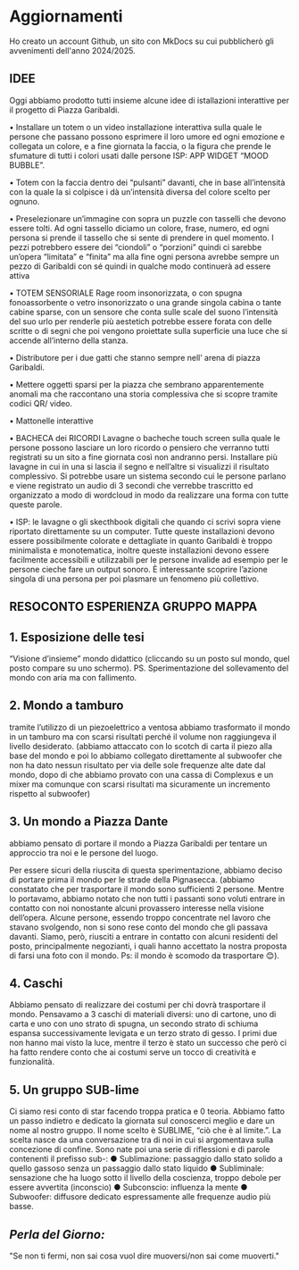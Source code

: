# Aggiornamenti

Ho creato un account Github, un sito con MkDocs su cui pubblicherò gli avvenimenti dell'anno 2024/2025.

## IDEE

Oggi abbiamo prodotto tutti insieme alcune idee di istallazioni interattive per il progetto di Piazza Garibaldi.

• Installare un totem o un video installazione
interattiva sulla quale le persone che passano
possono esprimere il loro umore ed ogni
emozione e collegata un colore, e a fine giornata
la faccia, o la figura che prende le sfumature di
tutti i colori usati dalle persone ISP: APP WIDGET
“MOOD BUBBLE”.

• Totem con la faccia dentro dei “pulsanti”
davanti, che in base all’intensità con la quale la
si colpisce i dà un’intensità diversa del colore
scelto per ognuno.

• Preselezionare un’immagine con sopra un
puzzle con tasselli che devono essere tolti. Ad
ogni tassello diciamo un colore, frase, numero,
ed ogni persona si prende il tassello che si sente
di prendere in quel momento. I pezzi potrebbero
essere dei “ciondoli” o “porzioni” quindi ci
sarebbe un’opera “limitata” e “finita” ma alla
fine ogni persona avrebbe sempre un pezzo di
Garibaldi con sé quindi in qualche modo
continuerà ad essere attiva

• TOTEM SENSORIALE
Rage room insonorizzata, o con spugna
fonoassorbente o vetro insonorizzato o una
grande singola cabina o tante cabine sparse, con
un sensore che conta sulle scale del suono
l’intensità del suo urlo per renderle più aestetich
potrebbe essere forata con delle scritte o di
segni che poi vengono proiettate sulla superficie
una luce che si accende all’interno della stanza.

• Distributore per i due gatti che stanno sempre
nell’ arena di piazza Garibaldi.

• Mettere oggetti sparsi per la piazza che
sembrano apparentemente anomali ma che
raccontano una storia complessiva che si
scopre tramite codici QR/ video.

• Mattonelle interattive

• BACHECA dei RICORDI
Lavagne o bacheche touch screen sulla quale le
persone possono lasciare un loro ricordo o
pensiero che verranno tutti registrati su un sito a
fine giornata così non andranno persi. Installare
più lavagne in cui in una si lascia il segno e
nell’altre si visualizzi il risultato complessivo. Si
potrebbe usare un sistema secondo cui le
persone parlano e viene registrato un audio di 3
secondi che verrebbe trascritto ed organizzato a
modo di wordcloud in modo da realizzare una
forma con tutte queste parole.

• ISP: le lavagne o gli skecthbook digitali che
quando ci scrivi sopra viene riportato
direttamente su un computer.
Tutte queste installazioni devono essere
possibilmente colorate e dettagliate in quanto
Garibaldi è troppo minimalista e monotematica,
inoltre queste installazioni devono essere facilmente
accessibili e utilizzabili per le persone invalide ad
esempio per le persone cieche fare un output
sonoro. È interessante scoprire l’azione singola di
una persona per poi plasmare un fenomeno più
collettivo.

## RESOCONTO ESPERIENZA GRUPPO MAPPA

## 1. Esposizione delle tesi

“Visione d’insieme” mondo didattico (cliccando su un posto sul mondo, quel posto compare su uno schermo). PS. Sperimentazione del sollevamento del mondo con aria ma con fallimento.

## 2. Mondo a tamburo

tramite l’utilizzo di un piezoelettrico a ventosa abbiamo trasformato il mondo in un tamburo ma con scarsi risultati perché il volume non raggiungeva il livello desiderato. (abbiamo attaccato con lo scotch di carta il piezo alla base del mondo e poi lo abbiamo collegato direttamente al subwoofer che non ha dato nessun risultato per via delle sole frequenze alte date dal mondo, dopo di che abbiamo provato con una cassa di Complexus e un mixer ma comunque con scarsi risultati ma sicuramente un incremento rispetto al subwoofer)

## 3. Un mondo a Piazza Dante

abbiamo pensato di portare il mondo a Piazza Garibaldi per tentare un approccio tra noi e le persone del luogo.

Per essere sicuri della riuscita di questa sperimentazione, abbiamo deciso di portare prima il mondo per le strade della Pignasecca. (abbiamo constatato che per trasportare il mondo sono sufficienti 2 persone. Mentre lo portavamo, abbiamo notato che non tutti i passanti sono voluti entrare in contatto con noi nonostante alcuni provassero interesse nella visione dell’opera. Alcune persone, essendo troppo concentrate nel lavoro che stavano svolgendo, non si sono rese conto del mondo che gli passava davanti. Siamo, però, riusciti a entrare in contatto con alcuni residenti del posto, principalmente negozianti, i quali hanno accettato la nostra proposta di farsi una foto con il mondo.
Ps: il mondo è scomodo da trasportare 😊).

## 4. Caschi

Abbiamo pensato di realizzare dei costumi per chi dovrà trasportare il mondo. Pensavamo a 3 caschi di materiali diversi: uno di cartone, uno di carta e uno con uno strato di spugna, un secondo strato di schiuma espansa successivamente levigata e un terzo strato di gesso. I primi due non hanno mai visto la luce, mentre il terzo è stato un successo che però ci ha fatto rendere conto che ai costumi serve un tocco di creatività e funzionalità.

## 5. Un gruppo SUB-lime

Ci siamo resi conto di star facendo troppa pratica e 0 teoria. Abbiamo fatto un passo indietro e dedicato la giornata sul conoscerci meglio e dare un nome al nostro gruppo. Il nome scelto è SUBLIME, “ciò che è al limite.”. La scelta nasce da una conversazione tra di noi in cui si argomentava sulla concezione di confine. Sono nate poi una serie di riflessioni e di parole contenenti il prefisso sub-:
● Sublimazione: passaggio dallo stato solido a quello gassoso senza un passaggio dallo stato liquido
● Subliminale: sensazione che ha luogo sotto il livello della coscienza, troppo debole per essere avvertita (inconscio)
● Subconscio: influenza la mente
● Subwoofer: diffusore dedicato espressamente alle frequenze audio più basse.

## *Perla del Giorno:*

"Se non ti fermi, non sai cosa vuol dire muoversi/non sai come muoverti."
